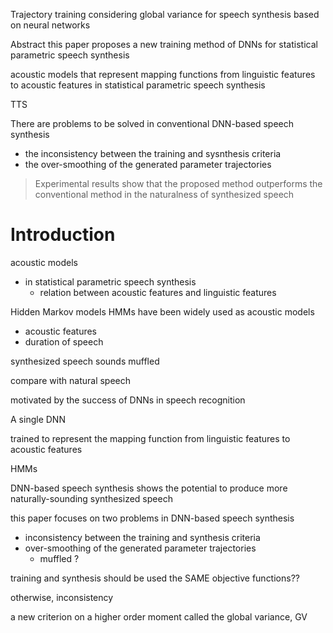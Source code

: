 Trajectory training considering global variance
for speech synthesis
based on neural networks

Abstract
this paper proposes a new training method of DNNs
for statistical parametric speech synthesis

acoustic models that represent mapping functions from linguistic features to acoustic features in statistical parametric speech synthesis

TTS

There are problems to be solved
in conventional DNN-based speech synthesis
- the inconsistency between the training and sysnthesis criteria
- the over-smoothing of the generated parameter trajectories

> Experimental results show that
the proposed method outperforms
the conventional method in the naturalness of synthesized speech

# Introduction
acoustic models
- in statistical parametric speech synthesis
  - relation between acoustic features and linguistic features

Hidden Markov models HMMs
have been widely used as acoustic models


- acoustic features
- duration of speech

synthesized speech sounds muffled

compare with natural speech

motivated by the success of DNNs in speech recognition


A single DNN

trained to represent the mapping function
from linguistic features
to acoustic features

HMMs

DNN-based speech synthesis shows the potential to produce more naturally-sounding synthesized speech

this paper focuses on two problems in DNN-based speech synthesis
- inconsistency between the training and synthesis criteria
- over-smoothing of the generated parameter trajectories
  - muffled ?

training and synthesis
should be used the SAME objective functions??

otherwise, inconsistency

a new criterion on a higher order moment
called the global variance, GV
